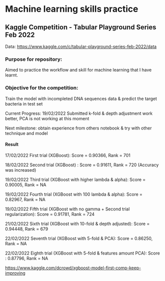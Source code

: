 # Machine learning skills practice
## Kaggle Competition - Tabular Playground Series Feb 2022
Data: https://www.kaggle.com/c/tabular-playground-series-feb-2022/data

### Purpose for repository:

Aimed to practice the workflow and skill for machine learning that I have learnt.

### Objective for the competition:

Train the model with incompleted DNA sequences data & predict the target bacteria in test set

Current Progress: 19/02/2022 Submitted k-fold & depth adjustment work better, PCA is not working at this moment

Next milestone: obtain experience from others notebook & try with other technique and model

#### Result

17/02/2022 First trial (XGBoost): Score = 0.90366, Rank = 701

18/02/2022 Second trial (XGBoost) : Score = 0.91611, Rank = 720 (Accuracy was increased)

19/02/2022 Third trial (XGBoost with higher lambda & alpha): Score = 0.90005, Rank = NA

19/02/2022 Fourth trial (XGBoost with 100 lambda & alpha): Score = 0.82967, Rank = NA

19/02/2022 Fifth trial (XGBoost with no gamma + Second trial regularization): Score = 0.91781, Rank = 724

21/02/2022 Sixth trial (XGBoost with 10-fold & depth adjusted): Score = 0.94448, Rank = 679

22/02/2022 Seventh trial (XGBoost with 5-fold & PCA): Score = 0.86250, Rank = NA

22/02/2022 Eighth trial (XGBoost with 5-fold & features amount PCA): Score : 0.87796, Rank = NA

https://www.kaggle.com/dcrowd/xgboost-model-first-comp-keep-improving

